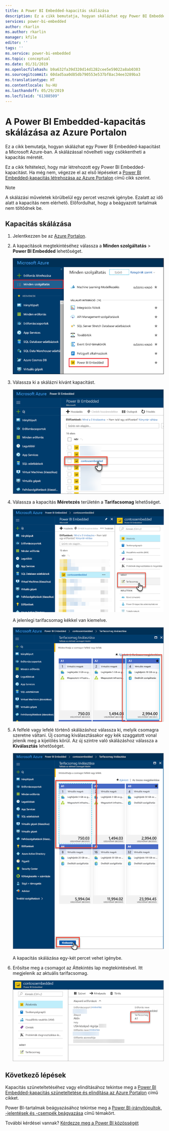 ```yaml
---
title: A Power BI Embedded-kapacitás skálázása
description: Ez a cikk bemutatja, hogyan skálázhat egy Power BI Embedded-kapacitást a Microsoft Azure-ban.
services: power-bi-embedded
author: rkarlin
ms.author: rkarlin
manager: kfile
editor: ''
tags: ''
ms.service: power-bi-embedded
ms.topic: conceptual
ms.date: 01/31/2019
ms.openlocfilehash: b9a632fa39d320d14d1282cee5e59022a8ab0303
ms.sourcegitcommit: 60dad5aa0d85db790553e537bf8ac34ee3289ba3
ms.translationtype: HT
ms.contentlocale: hu-HU
ms.lasthandoff: 05/29/2019
ms.locfileid: "61388509"
---
```

# <a name="scale-your-power-bi-embedded-capacity-in-the-azure-portal"></a>A Power BI Embedded-kapacitás skálázása az Azure Portalon

Ez a cikk bemutatja, hogyan skálázhat egy Power BI Embedded-kapacitást a Microsoft Azure-ban. A skálázással növelheti vagy csökkentheti a kapacitás méretét.

Ez a cikk feltételezi, hogy már létrehozott egy Power BI Embedded-kapacitást. Ha még nem, végezze el az első lépéseket a [Power BI Embedded-kapacitás létrehozása az Azure Portalon](azure-pbie-create-capacity.md) című cikk szerint.

> [!NOTE]
> A skálázási műveletek körülbelül egy percet vesznek igénybe. Ezalatt az idő alatt a kapacitás nem elérhető. Előfordulhat, hogy a beágyazott tartalmak nem töltődnek be.

## <a name="scale-a-capacity"></a>Kapacitás skálázása

1. Jelentkezzen be az [Azure Portalon](https://portal.azure.com/).

2. A kapacitások megtekintéséhez válassza a **Minden szolgáltatás** > **Power BI Embedded** lehetőséget.

    ![Minden szolgáltatás az Azure Portalon](media/azure-pbie-scale-capacity/azure-portal-more-services.png)

3. Válassza ki a skálázni kívánt kapacitást.

    ![A Power BI Embedded-kapacitások listája az Azure Portalon](media/azure-pbie-scale-capacity/azure-portal-capacity-list.png)

4. Válassza a kapacitás **Méretezés** területén a **Tarifacsomag** lehetőséget.

    ![Tarifacsomag lehetőség a méretezési menüben](media/azure-pbie-scale-capacity/azure-portal-scale-pricing-tier.png)

    A jelenlegi tarifacsomag kékkel van kiemelve.

    ![A kékkel kiemelt jelenlegi tarifacsomag](media/azure-pbie-scale-capacity/azure-portal-current-tier.png)

5. A felfelé vagy lefelé történő skálázáshoz válassza ki, melyik csomagra szeretne váltani. Új csomag kiválasztásakor egy kék szaggatott vonal jelenik meg a kijelölés körül. Az új szintre való skálázáshoz válassza a **Kiválasztás** lehetőséget.

    ![Új csomag kiválasztása](media/azure-pbie-scale-capacity/azure-portal-select-new-tier.png)

    A kapacitás skálázása egy-két percet vehet igénybe.

6. Erősítse meg a csomagot az Áttekintés lap megtekintésével. Itt megjelenik az aktuális tarifacsomag.

    ![Aktuális csomag megerősítése](media/azure-pbie-scale-capacity/azure-portal-confirm-tier.png)

## <a name="next-steps"></a>Következő lépések

Kapacitás szüneteltetéséhez vagy elindításához tekintse meg a [Power BI Embedded-kapacitás szüneteltetése és elindítása az Azure Portalon](azure-pbie-pause-start.md) című cikket.

Power BI-tartalmak beágyazásához tekintse meg a [Power BI-irányítópultok, -jelentések és -csempék beágyazása](https://powerbi.microsoft.com/documentation/powerbi-developer-embedding-content/) című témakört.

További kérdései vannak? [Kérdezze meg a Power BI közösségét](http://community.powerbi.com/)
